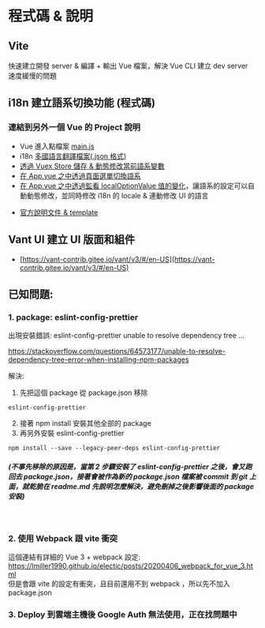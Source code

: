 # 程式碼 & 說明

## Vite

快速建立開發 server & 編譯 + 輸出 Vue 檔案，解決 Vue CLI 建立 dev server 速度緩慢的問題

## i18n 建立語系切換功能 (程式碼)

### 連結到另外一個 Vue 的 Project 說明

- Vue 進入點檔案 [main.js](https://github.com/avgsteve/Vue-ElementPlus-i18n/blob/1ecca8f513fa64baa5a2bc7875e8f0cf09969aec/frontEnd/src/main.ts#L5)
- i18n [多國語言翻譯檔案(.json 格式)](https://github.com/avgsteve/Vue-ElementPlus-i18n/tree/main/frontEnd/src/locales)
- [透過 Vuex Store 儲存 & 動態修改當前語系變數](https://github.com/avgsteve/Vue-ElementPlus-i18n/blob/main/frontEnd/store/index.ts)
- [在 App.vue 之中透過頁面選單切換語系](https://github.com/avgsteve/Vue-ElementPlus-i18n/blob/1ecca8f513fa64baa5a2bc7875e8f0cf09969aec/frontEnd/src/App.vue#L14)
- [在 App.vue 之中透過監看 localOptionValue 值的變化](https://github.com/avgsteve/Vue-ElementPlus-i18n/blob/bff416e0f3a3ab4e988c28e820d8eeaec62cecf8/frontEnd/src/App.vue#L73)，讓語系的設定可以自動動態修改，並同時修改 i18n 的 locale & 連動修改 UI 的語言

* [官方說明文件 & template](https://github.com/intlify/vue-i18n-loader)

## Vant UI 建立 UI 版面和組件

- [https://vant-contrib.gitee.io/vant/v3/#/en-US](https://vant-contrib.gitee.io/vant/v3/#/en-US)

## 已知問題:

### 1. package: eslint-config-prettier

出現安裝錯誤:
eslint-config-prettier unable to resolve dependency tree ...

https://stackoverflow.com/questions/64573177/unable-to-resolve-dependency-tree-error-when-installing-npm-packages

解決:

1. 先把這個 package 從 package.json 移除

```
eslint-config-prettier
```

2. 接著 npm install 安裝其他全部的 package
3. 再另外安裝 eslint-config-prettier

```
npm install --save --legacy-peer-deps eslint-config-prettier
```

##### (不事先移除的原因是，當第 2 步驟安裝了 eslint-config-prettier 之後，會又跑回去 package.json，接著會被作為新的 package.json 檔案被 commit 到 git 上面，就乾脆在 readme.md 先說明怎麼解決，避免刪掉之後影響後面的 package 安裝)

  <br>

### 2. 使用 Webpack 跟 vite 衝突

這個連結有詳細的 Vue 3 + webpack 設定: <br>
https://lmiller1990.github.io/electic/posts/20200406_webpack_for_vue_3.html
<br>但是會跟 vite 的設定有衝突，且目前還用不到 webpack ，所以先不加入 package.json

### 3. Deploy 到雲端主機後 Google Auth 無法使用，正在找問題中
